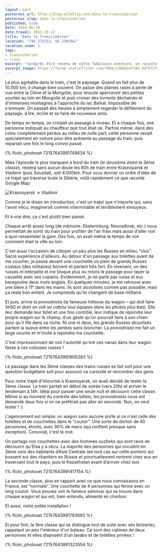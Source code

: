 ```yaml
---
layout: post
posterous_url: http://blog.wildtrip.net/dans-le-transsiberien
posterous_slug: dans-le-transsiberien
published: true
date: 2014-06-20
date_travel: 2011-10-13
title: "Dans le Transsibérien"
location: "[96.275253, 56.230256]"
location_zoom: 5
tags:
- transsiberien
- train
excerpt: "<p>Après être revenu de cette fabuleuse aventure, on raconte sans complexe que passer 60h d'affiler dans un train, ça passe plutôt vite. Même si les aprioris français pour les <i>longs</i> trajets en train sont plutôt “quoi, 6h pour aller à Bayonne, mais c'est ultra méga long !!”.</p><p>Enfin, c'est aussi l'occasion de vous montrer les différentes classes du Transsibérien: de la 1ère à la 3ème.</p>"
excerpt_image: https://farm8.staticflickr.com/7094/13868247344_4dfbf2f270_c.jpg
---
```


Le plus agréable dans le train, c'est le paysage. Quand on fait plus de 10.000 km, il change bien souvent. On passe des plaines rases à perte de vue entre la Chine et la Mongolie, pour ensuite apercevoir des petites yourtes au loin en Mongolie et puis croiser des torrents déchainés et d'immenses montagnes à l'approche du lac Baïkal. Impossible de s'ennuyer. On passait des heures à simplement regarder le défilement du paysage, à lire, écrire et se faire de nouveaux amis.

De temps en temps, on croisait un passage à niveau. Et à chaque fois, une personne indiquait au chauffeur que tout était ok. Parfois même, dans des coins complètement perdus au milieu de nulle part, cette personne venait spécialement en voiture pour être présente au passage du train, puis repartait une fois le long convoi passé.

{% flickr_photoset 72157643991749634 %}

Mais l'épisode le plus marquant à bord du train (_le deuxième étant la 3ème classe_), restera sans aucun doute les 60h de train entre Krasnoyarsk et Vladimir (puis Souzdal), soit 4.000km. Pour vous donner un ordre d'idée de ce trajet qui traverse toute la Sibérie, voilà rapidement ce que raconte Google Map:

![Krasnoyarsk → Vladimir](http://f.cl.ly/items/0g463r111N2b1c3e0x28/Image%202014-04-25%20at%2010.29.29%20PM.png)

Comme je le disais en introduction, c'est un trajet que n'importe qui, sans l'avoir vécu, imaginerait comme interminable et terriblement ennuyeux.

Et à vrai dire, ça c'est plutôt bien passé.

Chaque arrêt assez long (de mémoire: Ekaterinburg, Novosibirsk, etc.) nous permettait de sortir du train pour profiter de l'air frais mais aussi d'aller voir à quoi ressembler la gare. Des fois, on avait même le temps de voir comment était la ville au loin.

C'est aussi l'occasion de côtoyer un peu plus les Russes en milieu "clos". Sacré expérience d'ailleurs. Au détour d'un passage aux toilettes avant de me coucher, je passe devant une couchette où plein de grands Russes costaux (des militaires) boivent et parlent très fort. En revenant, un des russes m'interpelle et me bloque plus ou moins le passage pour taper la causette avec ses copains. Evidemment, je ne parle pas russe et eux baragouine deux mots anglais. En quelques minutes, je me retrouve avec une bière à 11° dans les mains. Ils sont alcoolisés comme pas possible, mais ça reste bon enfant. Je comprends qu'ils changent de base militaire.

Et puis, arrive la _provodnista_ (la fameuse hôtesse du wagon – qui doit faire 1m50 _et dont on voit sa cabine tout équipée dans les photos plus bas_). Elle leur demande leur billet et une fois contrôlé, leur indique de rejoindre leur propre wagon sur le champ, d'un geste qu'on pourrait faire à son chien pour qu'il file dans sa niche. Ni une ni deux, les grands Russes alcoolisés partent la queue entre les jambes sans broncher. La _provodnista_ me fait un large sourire et m'invite à rejoindre ma couchette.

C'est impressionnant de voir l'autorité qu'ont ces nanas dans leur wagon fasse à ces colosses russes !

{% flickr_photoset 72157643991905383 %}

Le passage dans les 3ème classes des trains russes se fait soit pour une question budgétaire soit pour assouvir sa curiosité et rencontrer des gens.

Pour notre trajet d'Irkourtsk à Krasnoyarsk, on avait décidé de tester la 3ème classe. Le train partait en début de soirée (vers 20h) et arriver le lendemain à 14h. Idéal pour passer une seule nuit et découvrir cette classe. Même si au moment du contrôle des billets, les _provodnistas_ nous ont demandé deux fois si on ne préférait pas aller en seconde. Non, on veut tester ! :)

L'agencement est simple: un wagon sans aucune porte si ce n'est celle des toilettes et de couchettes dans le “couloir”. Une sorte de dortoir de 40 personnes, étroits, avec 90% de mecs (qui ronflent presque sans exception). Convivial, c'est le mot.

On partage nos couchettes avec des hommes ouzbeks qui sont ravis de découvrir qu'Elsa y a vécu. La majorité des personnes qui circulent en 3ème sont des habitants d’Asie Centrale (en tout cas sur cette portion) qui bossent sur des chantiers en Russie et ponctuellement rentrent chez eux en traversant tout le pays, puis le Kazakhstan avant d’arriver chez eux.

{% flickr_photoset 72157643991417154 %}

La seconde classe, plus en rapport avec ce que nous connaissons en France, est “normale”. Une couchette de 4 personnes qui ferme avec un long couloir. Vous pouvez voir le fameux samovar qui se trouve dans chaque wagon et qui est, bien entendu, alimenté en charbon.

Et aussi, notre petite installation !

{% flickr_photoset 72157643991783683 %}

Et pour finir, la 1ère classe qui se distingue tout de suite avec ses boiseries, rappelant un peu l'intérieur d'un bateau. Ce sont des cabines de deux personnes et elles disposent d'un lavabo et de toilettes privées !

{% flickr_photoset 72157643991323554 %}
